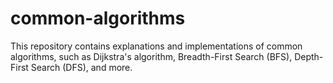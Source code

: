 # common-algorithms
This repository contains explanations and implementations of common algorithms, such as Dijkstra's algorithm, Breadth-First Search (BFS), Depth-First Search (DFS), and more.

